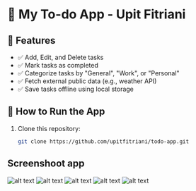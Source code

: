 # 📝 My To-do App - Upit Fitriani

## 🌟 Features

- ✅ Add, Edit, and Delete tasks
- ✅ Mark tasks as completed
- ✅ Categorize tasks by "General", "Work", or "Personal"
- ✅ Fetch external public data (e.g., weather API)
- ✅ Save tasks offline using local storage

## 🔌 How to Run the App

1. Clone this repository:
   ```bash
   git clone https://github.com/upitfitriani/todo-app.git

## Screenshoot app
![alt text](image.png)
![alt text](image-1.png)
![alt text](image-2.png)
![alt text](image-3.png)
![alt text](image-4.png)